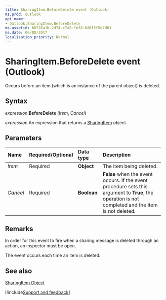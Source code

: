 ```yaml
---
title: SharingItem.BeforeDelete event (Outlook)
ms.prod: outlook
api_name:
- Outlook.SharingItem.BeforeDelete
ms.assetid: 60726a1b-2d74-c7a6-fef8-b26f5f5e7d01
ms.date: 06/08/2017
localization_priority: Normal
---
```



# SharingItem.BeforeDelete event (Outlook)

Occurs before an item (which is an instance of the parent object) is deleted.


## Syntax

_expression_.**BeforeDelete** (_Item_, _Cancel_)

 _expression_ An expression that returns a [SharingItem](Outlook.SharingItem.md) object.


## Parameters



|Name|Required/Optional|Data type|Description|
|:-----|:-----|:-----|:-----|
| _Item_|Required| **Object**|The item being deleted.|
| _Cancel_|Required| **Boolean**| **False** when the event occurs. If the event procedure sets this argument to **True**, the operation is not completed and the item is not deleted.|

## Remarks

In order for this event to fire when a sharing message is deleted through an action, an inspector must be open.

The event occurs each time an item is deleted.


## See also


[SharingItem Object](Outlook.SharingItem.md)

[!include[Support and feedback](~/includes/feedback-boilerplate.md)]
